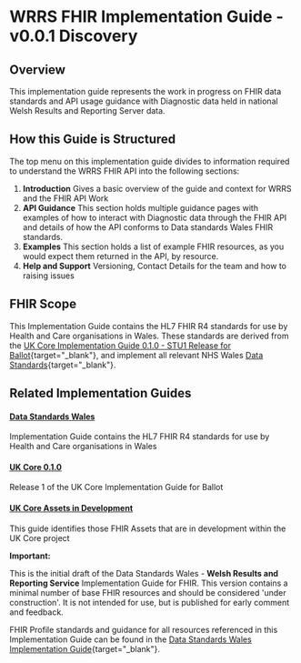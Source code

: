 # WRRS FHIR Implementation Guide - v0.0.1 Discovery

## Overview
This implementation guide represents the work in progress on FHIR data standards and API usage guidance with Diagnostic data held in national Welsh Results and Reporting Server data. 

## How this Guide is Structured
The top menu on this implementation guide divides to information required to understand the WRRS FHIR API into the following sections:

1. **Introduction** Gives a basic overview of the guide and context for WRRS and the FHIR API Work
1. **API Guidance** This section holds multiple guidance pages with examples of how to interact with Diagnostic data through the FHIR API and details of how the API conforms to Data standards Wales FHIR standards.
1. **Examples** This section holds a list of example FHIR resources, as you would expect them returned in the API, by resource.
1. **Help and Support** Versioning, Contact Details for the team and how to raising issues


## FHIR Scope
This Implementation Guide contains the HL7 FHIR R4 standards for use by Health and Care organisations in Wales. These standards are derived from the [UK Core Implementation Guide 0.1.0 - STU1 Release for Ballot](https://simplifier.net/guide/hl7fhirukcorer4release1/home?version=current){target="_blank"}, and implement all relevant NHS Wales [Data Standards](https://dhcw.nhs.wales/information-services/information-standards/data-standards/){target="_blank"}.

## Related Implementation Guides

<div class="container">
    <div class="row">
        <div class="col-md-7 card">
            <h4><b><a href="https://simplifier.net/guide/fhir-standards-wales-implementation-guide?version=current" alt="Data Standards Wales Implementation Guide" target="_blank">Data Standards Wales</a></b></h4>
            <p>Implementation Guide contains the HL7 FHIR R4 standards for use by Health and Care organisations in Wales</p>
        </div>
        <div class="col-md-7 card">
            <h4><b><a href="https://simplifier.net/guide/HL7FHIRUKCoreR4Release1/Home?version=current" alt="UK Core Implementation Guide 0.1.0 - STU1 Release for Ballot" target="_blank">UK Core 0.1.0</a></b></h4>
            <p>Release 1 of the UK Core Implementation Guide for Ballot</p>
        </div>
        <div class="col-md-7 card">
            <h4><b><a href="https://simplifier.net/guide/ukcoreimplementationguideassetsindevelopment?version=current" alt="UK Core Implementation Guide Assets in Development" target="_blank">UK Core Assets in Development</a></b></h4>
            <p>This guide identifies those FHIR Assets that are in development within the UK Core project</p>
        </div>
    </div>
</div>

<div class="warning"><b>Important: </b>

This is the initial draft of the Data Standards Wales - **Welsh Results and Reporting Service** Implementation Guide for FHIR. This version contains a minimal number of base FHIR resources and should be considered 'under construction'. It is not intended for use, but is published for early comment and feedback. 

FHIR Profile standards and guidance for all resources referenced in this Implementation Guide can be found in the [Data Standards Wales Implementation Guide](https://simplifier.net/guide/FHIR-Standards-Wales-Implementation-Guide/Home?version=current){target="_blank"}.

</div>
